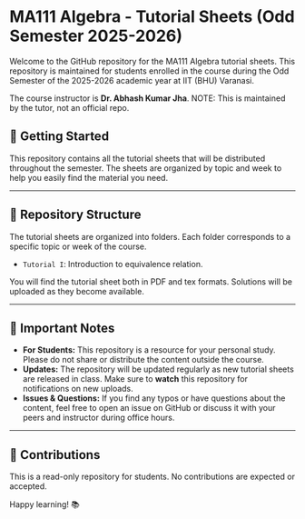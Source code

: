 # MA111 Algebra - Tutorial Sheets (Odd Semester 2025-2026)

Welcome to the GitHub repository for the MA111 Algebra tutorial sheets. This repository is maintained for students enrolled in the course during the Odd Semester of the 2025-2026 academic year at IIT (BHU) Varanasi.

The course instructor is **Dr. Abhash Kumar Jha**.
NOTE: This is maintained by the tutor, not an official repo.

## 🚀 Getting Started

This repository contains all the tutorial sheets that will be distributed throughout the semester. The sheets are organized by topic and week to help you easily find the material you need.

---

## 📂 Repository Structure

The tutorial sheets are organized into folders. Each folder corresponds to a specific topic or week of the course.

* `Tutorial I`: Introduction to equivalence relation.


You will find the tutorial sheet both in PDF and tex formats. Solutions will be uploaded as they become available.

---

## 📌 Important Notes

* **For Students:** This repository is a resource for your personal study. Please do not share or distribute the content outside the course.
* **Updates:** The repository will be updated regularly as new tutorial sheets are released in class. Make sure to **watch** this repository for notifications on new uploads.
* **Issues & Questions:** If you find any typos or have questions about the content, feel free to open an issue on GitHub or discuss it with your peers and instructor during office hours.

---

## 🤝 Contributions

This is a read-only repository for students. No contributions are expected or accepted.

Happy learning! 📚
